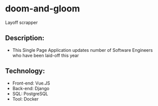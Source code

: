 # doom-and-gloom
Layoff scrapper

## Description:
- This Single Page Application updates number of Software Engineers who have been laid-off this year

## Technology:
- Front-end: Vue.JS
- Back-end: Django
- SQL: PostgreSQL
- Tool: Docker